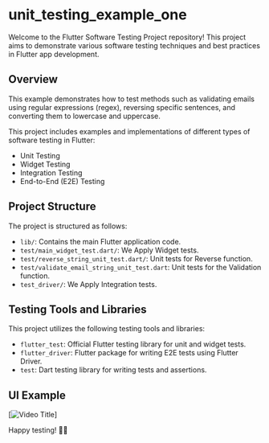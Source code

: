 # unit_testing_example_one

Welcome to the Flutter Software Testing Project repository! This project aims to demonstrate various software testing techniques and best practices in Flutter app development.

 
## Overview

This example demonstrates how to test methods such as validating emails using regular expressions (regex), reversing specific sentences, and converting them to lowercase and uppercase.

This project includes examples and implementations of different types of software testing in Flutter:

- Unit Testing
- Widget Testing
- Integration Testing
- End-to-End (E2E) Testing
  
## Project Structure
The project is structured as follows:

- `lib/`: Contains the main Flutter application code.
- `test/main_widget_test.dart/`: We Apply Widget tests.
- `test/reverse_string_unit_test.dart/`: Unit tests for Reverse function.
- `test/validate_email_string_unit_test.dart`: Unit tests for the Validation function.
- `test_driver/`: We Apply Integration tests.
  
## Testing Tools and Libraries
This project utilizes the following testing tools and libraries:

- `flutter_test`: Official Flutter testing library for unit and widget tests.
- `flutter_driver`: Flutter package for writing E2E tests using Flutter Driver.
- `test`: Dart testing library for writing tests and assertions.

## UI Example

[![Video Title](https://drive.google.com/file/d/19wnhtYOBF0wdPHxKx5fe4oguc_SVCZ0_/view?usp=sharing)]
  


Happy testing! 🧪✨

